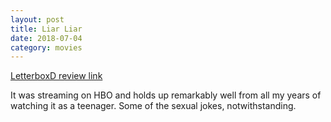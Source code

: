 ```yaml
---
layout: post
title: Liar Liar
date: 2018-07-04
category: movies
---
```

 
[LetterboxD review link](https://letterboxd.com/samarthbhaskar/film/liar-liar/)

It was streaming on HBO and holds up remarkably well from all my years of watching it as a teenager. Some of the sexual jokes, notwithstanding.